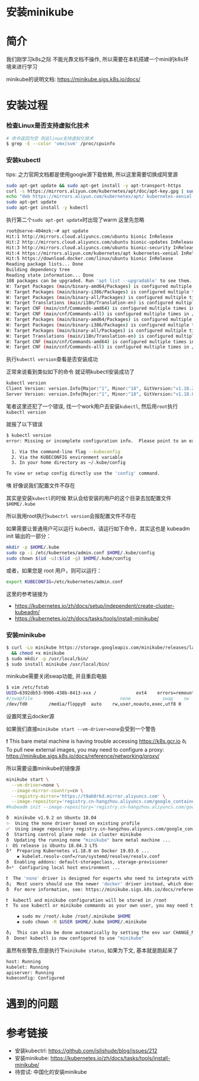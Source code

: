 # 安装minikube

# 简介

我们刚学习k8s之际 不能光靠文档不操作, 所以需要在本机搭建一个mini的k8s环境来进行学习

minikube的说明文档: https://minikube.sigs.k8s.io/docs/

# 安装过程

### 检查Linux是否支持虚拟化技术

```bash
# 命令返回为空 则此linux支持虚拟化技术
$ grep -E --color 'vmx|svm' /proc/cpuinfo
```

### 安装kubectl

tips: 之力官网文档都是使用google源下载依赖, 所以这里需要切换成阿里源

```bash
sudo apt-get update && sudo apt-get install -y apt-transport-https
curl -s https://mirrors.aliyun.com/kubernetes/apt/doc/apt-key.gpg | sudo apt-key add -
echo "deb https://mirrors.aliyun.com/kubernetes/apt/ kubernetes-xenial main" | sudo tee -a /etc/apt/sources.list.d/kubernetes.list
sudo apt-get update
sudo apt-get install -y kubectl
```

执行第二个`sudo apt-get update`时出现了warm 这里先忽略

```bash
root@serve-404mzk:~# apt update
Hit:1 http://mirrors.cloud.aliyuncs.com/ubuntu bionic InRelease
Hit:2 http://mirrors.cloud.aliyuncs.com/ubuntu bionic-updates InRelease
Hit:3 http://mirrors.cloud.aliyuncs.com/ubuntu bionic-security InRelease
Hit:4 https://mirrors.aliyun.com/kubernetes/apt kubernetes-xenial InRelease
Hit:5 https://download.docker.com/linux/ubuntu bionic InRelease
Reading package lists... Done
Building dependency tree
Reading state information... Done
108 packages can be upgraded. Run 'apt list --upgradable' to see them.
W: Target Packages (main/binary-amd64/Packages) is configured multiple times in /etc/apt/sources.list:62 and /etc/apt/sources.list.d/kubernetes.list:1
W: Target Packages (main/binary-i386/Packages) is configured multiple times in /etc/apt/sources.list:62 and /etc/apt/sources.list.d/kubernetes.list:1
W: Target Packages (main/binary-all/Packages) is configured multiple times in /etc/apt/sources.list:62 and /etc/apt/sources.list.d/kubernetes.list:1
W: Target Translations (main/i18n/Translation-en) is configured multiple times in /etc/apt/sources.list:62 and /etc/apt/sources.list.d/kubernetes.list:1
W: Target CNF (main/cnf/Commands-amd64) is configured multiple times in /etc/apt/sources.list:62 and /etc/apt/sources.list.d/kubernetes.list:1
W: Target CNF (main/cnf/Commands-all) is configured multiple times in /etc/apt/sources.list:62 and /etc/apt/sources.list.d/kubernetes.list:1
W: Target Packages (main/binary-amd64/Packages) is configured multiple times in /etc/apt/sources.list:62 and /etc/apt/sources.list.d/kubernetes.list:1
W: Target Packages (main/binary-i386/Packages) is configured multiple times in /etc/apt/sources.list:62 and /etc/apt/sources.list.d/kubernetes.list:1
W: Target Packages (main/binary-all/Packages) is configured multiple times in /etc/apt/sources.list:62 and /etc/apt/sources.list.d/kubernetes.list:1
W: Target Translations (main/i18n/Translation-en) is configured multiple times in /etc/apt/sources.list:62 and /etc/apt/sources.list.d/kubernetes.list:1
W: Target CNF (main/cnf/Commands-amd64) is configured multiple times in /etc/apt/sources.list:62 and /etc/apt/sources.list.d/kubernetes.list:1
W: Target CNF (main/cnf/Commands-all) is configured multiple times in /etc/apt/sources.list:62 and /etc/apt/sources.list.d/kubernetes.list:1
```

执行`kubectl version`查看是否安装成功

正常来说看到类似如下的命令 就证明kubectl安装成功了

```bash
kubectl version
Client Version: version.Info{Major:"1", Minor:"18", GitVersion:"v1.18.2", GitCommit:"52c56ce7a8272c798dbc29846288d7cd9fbae032", GitTreeState:"clean", BuildDate:"2020-04-16T11:56:40Z", GoVersion:"go1.13.9", Compiler:"gc", Platform:"linux/amd64"}
Server Version: version.Info{Major:"1", Minor:"18", GitVersion:"v1.18.0", GitCommit:"9e991415386e4cf155a24b1da15becaa390438d8", GitTreeState:"clean", BuildDate:"2020-03-25T14:50:46Z", GoVersion:"go1.13.8", Compiler:"gc", Platform:"linux/amd64"}
```

笔者这里还犯了一个错误, 找一个work用户去安装`kubectl`, 然后用`root`执行`kubectl version`

就报了以下错误

```bash
$ kubectl version
error: Missing or incomplete configuration info.  Please point to an existing, complete config file:

  1. Via the command-line flag --kubeconfig
  2. Via the KUBECONFIG environment variable
  3. In your home directory as ~/.kube/config

To view or setup config directly use the 'config' command.
```

咦 好像说我们配置文件不存在

其实是安装`kubectl`的时候 默认会给安装的用户的这个目录去加配置文件`$HOME/.kube`

所以我用root执行`kubectrl version`会报配置文件不存在

如果需要让普通用户可以运行 kubectl，请运行如下命令，其实这也是 kubeadm init 输出的一部分：

```bash
mkdir -p $HOME/.kube
sudo cp -i /etc/kubernetes/admin.conf $HOME/.kube/config
sudo chown $(id -u):$(id -g) $HOME/.kube/config
```

或者，如果您是 root 用户，则可以运行：

```bash
export KUBECONFIG=/etc/kubernetes/admin.conf
```

这里的参考链接为

- https://kubernetes.io/zh/docs/setup/independent/create-cluster-kubeadm/
- https://kubernetes.io/zh/docs/tasks/tools/install-minikube/

### 安装minikube

```bash
$ curl -Lo minikube https://storage.googleapis.com/minikube/releases/latest/minikube-linux-amd64 \
  && chmod +x minikube
$ sudo mkdir -p /usr/local/bin/
$ sudo install minikube /usr/local/bin/
```

minikube需要关闭swap功能, 并且重启电脑

```bash
$ vim /etc/fstab
UUID=6392db53-9906-438b-8413-xxx /               ext4    errors=remount-ro 0       1
#/swapfile                                 none            swap    sw              0       0
/dev/fd0        /media/floppy0  auto    rw,user,noauto,exec,utf8 0       0
```

设置阿里云docker源

如果我们直接`minikube start --vm-driver=none`会受到一个警告

❗  This bare metal machine is having trouble accessing https://k8s.gcr.io
ð¡  To pull new external images, you may need to configure a proxy: https://minikube.sigs.k8s.io/docs/reference/networking/proxy/

所以需要设置minikube的镜像源

```bash
minikube start \
  --vm-driver=none \
  --image-mirror-country=cn \
  --registry-mirror='https://t9ab0rkd.mirror.aliyuncs.com' \
  --image-repository='registry.cn-hangzhou.aliyuncs.com/google_containers' 
#kubeadm init --image-repository='registry.cn-hangzhou.aliyuncs.com/google_containers'

ð  minikube v1.9.2 on Ubuntu 18.04
✨  Using the none driver based on existing profile
✅  Using image repository registry.cn-hangzhou.aliyuncs.com/google_containers
ð  Starting control plane node  in cluster minikube
ð  Updating the running none "minikube" bare metal machine ...
ℹ️  OS release is Ubuntu 18.04.3 LTS
ð³  Preparing Kubernetes v1.18.0 on Docker 19.03.6 ...
    ▪ kubelet.resolv-conf=/run/systemd/resolve/resolv.conf
ð  Enabling addons: default-storageclass, storage-provisioner
ð¤¹  Configuring local host environment ...

❗  The 'none' driver is designed for experts who need to integrate with an existing VM
ð¡  Most users should use the newer 'docker' driver instead, which does not require root!
ð  For more information, see: https://minikube.sigs.k8s.io/docs/reference/drivers/none/

❗  kubectl and minikube configuration will be stored in /root
❗  To use kubectl or minikube commands as your own user, you may need to relocate them. For example, to overwrite your own settings, run:

    ▪ sudo mv /root/.kube /root/.minikube $HOME
    ▪ sudo chown -R $USER $HOME/.kube $HOME/.minikube

ð¡  This can also be done automatically by setting the env var CHANGE_MINIKUBE_NONE_USER=true
ð  Done! kubectl is now configured to use "minikube"
```

虽然有些警告,但是执行下`minikube status`, 如果为下文, 基本就是跑起来了

```bash
host: Running
kubelet: Running
apiserver: Running
kubeconfig: Configured
```

# 遇到的问题

### 

# 参考链接

- 安装kubectrl: https://github.com/islishude/blog/issues/212
- 安装minikube: https://kubernetes.io/zh/docs/tasks/tools/install-minikube/
- 待尝试: 中国化的安装minikube